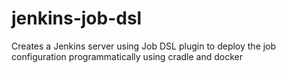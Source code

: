 # jenkins-job-dsl
Creates a Jenkins server using Job DSL plugin to deploy the job configuration programmatically using cradle and docker
